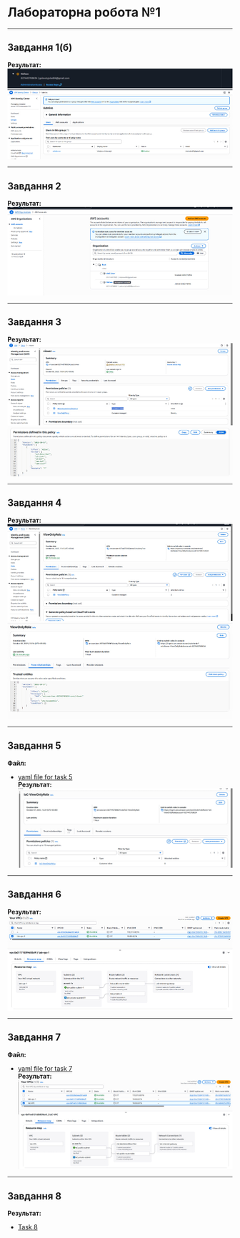 # Лабораторна робота №1 

---

## Завдання 1(б)
**Результат:**  
![Task 1](Screenshots/Task1.jpg)  
![Task 1 (додатково)](Screenshots/Task1b.jpg)

---

## Завдання 2
**Результат:**  
![Task 2](Screenshots/Task2.jpg)

---

## Завдання 3
**Результат:**  
![Task 3](Screenshots/Task3.jpg)  
![Task 3 (додатково)](Screenshots/Task3.1.jpg)

---

## Завдання 4
**Результат:**  
![Task 4](Screenshots/Task4.jpg)  
![Task 4 (додатково)](Screenshots/Task4.1.jpg)

---

## Завдання 5
**Файл:**  
- [yaml file for task 5](Resources/lab1-task5.yaml)  
**Результат:**  
![Task 5](Screenshots/Task5.jpg)

---

## Завдання 6
**Результат:**  
![Task 6](Screenshots/Task6.jpg)

---

## Завдання 7
**Файл:**  
- [yaml file for task 7](Resources/lab1-task7.yaml)  
**Результат:**  
![Task 7](Screenshots/Task7.jpg)

---

## Завдання 8
**Результат:**  
- [Task 8 ](Resources/lab1-task8.md)